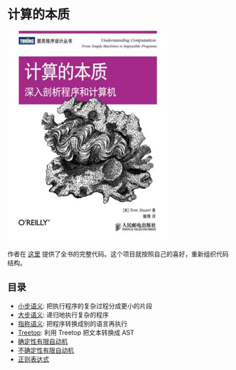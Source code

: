 # 计算的本质

![cover](cover.jpg)

作者在 [这里](https://github.com/tomstuart/computationbook) 提供了全书的完整代码。这个项目就按照自己的喜好，重新组织代码结构。

## 目录

- [小步语义](small-step): 把执行程序的复杂过程分成更小的片段
- [大步语义](big-step): 递归地执行复杂的程序
- [指称语义](denotational): 把程序转换成别的语言再执行
- [Treetop](treetop): 利用 Treetop 把文本转换成 AST
- [确定性有限自动机](deterministic_finite_automata)
- [不确定性有限自动机](nondeterministic_finite_automata)
- [正则表达式](regular_expressions)
